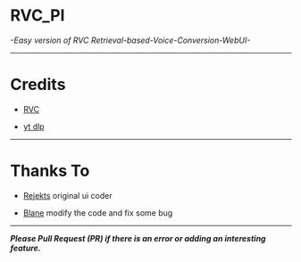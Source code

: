 # RVC_Pl

*-Easy version of RVC Retrieval-based-Voice-Conversion-WebUI-*

----------------------------------------------------

# Credits 

- [RVC](https://github.com/RVC-Project/Retrieval-based-Voice-Conversion-WebUI)

- [yt dlp](https://github.com/yt-dlp/yt-dlp.git)

----------------------------------------------------

# Thanks To

- [Rejekts](https://github.com/RejektsAI) original ui coder

- [Blane](https://github.com/blane187) modify the code and fix some bug



----------------------------------------------------


***Please Pull Request (PR) if there is an error or adding an interesting feature.***
